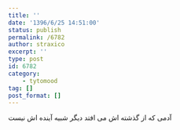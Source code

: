 ```yaml
---
title: ''
date: '1396/6/25 14:51:00'
status: publish
permalink: /6782
author: straxico
excerpt: ''
type: post
id: 6782
category:
    - tytomood
tag: []
post_format: []
---
```

آدمی که از گذشته اش می افتد دیگر شبیه آینده اش نیست